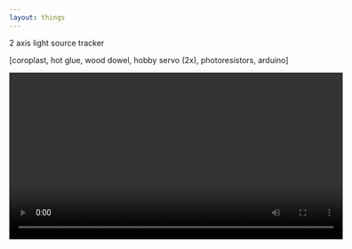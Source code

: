 ```yaml
---
layout: things
---
```


2 axis light source tracker

[coroplast, hot glue, wood dowel, hobby servo (2x), photoresistors, arduino]

<video autoplay="autoplay" loop="loop" width="600">
  <source src="http://i.imgur.com/3D1dNsY.mp4" type="video/mp4">
  Your browser does not support HTML5 video.
</video>